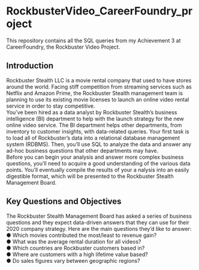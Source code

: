 # RockbusterVideo_CareerFoundry_project
This repository contains all the SQL queries from my Achievement 3 at CareerFoundry, the Rockbuster Video Project.

## Introduction
Rockbuster  Stealth  LLC  is  a  movie  rental  company  that  used  to have  stores  around  the   world.   Facing  stiff  competition  from  streaming services  such  as  Netflix  and  Amazon  Prime,   the  Rockbuster  Stealth  management  team is  planning  to  use  its  existing  movie  licenses  to   launch  an  online  video  rental  service  in  order  to  stay  competitive.       
You’ve  been  hired  as  a  data  analyst  by  Rockbuster  Stealth’s  business  intelligence (BI)   department  to  help  with  the  launch  strategy  for  the  new  online  video  service.  The  BI   department  helps  other  departments,  from  inventory  to  customer  insights,  with  data-related   queries.  Your  first  task  is  to  load  all  of  Rockbuster’s  data  into a   relational  database   management  system  (RDBMS).  Then,  you’ll  use  SQL  to  analyze  the  data  and  answer  any   ad-hoc  business  questions  that  other  departments  may  have.     
Before  you  can  begin  your  analysis  and  answer  more  complex  business  questions,  you’ll   need  to  acquire  a  good understanding  of  the  various  data  points.  You’ll  eventually  compile   the  results  of  your a nalysis  into  an  easily  digestible  format, which  will  be  presented  to  the   Rockbuster  Stealth  Management  Board.   

## Key Questions and Objectives
The  Rockbuster  Stealth  Management  Board  has  asked  a  series  of  business  questions  and   they  expect  data-driven  answers  that  they  can  use  for  their  2020  company  strategy.  Here  are   the  main  questions  they’d  like  to  answer:     
●	Which  movies  contributed  the  most/least  to  revenue  gain?     
●	What  was  the  average  rental  duration  for  all  videos?   
●	Which  countries  are  Rockbuster  customers based  in?   
●	Where  are  customers  with  a  high  lifetime  value  based?   
●	Do  sales  figures  vary  between  geographic  regions?   
